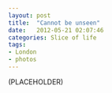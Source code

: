```yaml
---
layout: post
title:  "Cannot be unseen"
date:   2012-05-21 02:07:46
categories: Slice of life
tags:
- London
- photos
---
```


(PLACEHOLDER)
